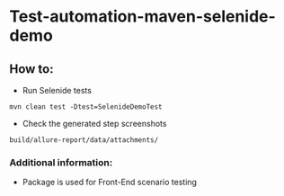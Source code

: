 # Test-automation-maven-selenide-demo

## How to:
* Run Selenide tests

`mvn clean test -Dtest=SelenideDemoTest`

* Check the generated step screenshots

`build/allure-report/data/attachments/`

### Additional information:

* Package is used for Front-End scenario testing

